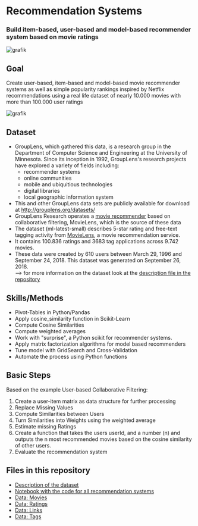 # Recommendation Systems
### Build item-based, user-based and model-based recommender system based on movie ratings

![grafik](https://user-images.githubusercontent.com/100354393/205451966-2a04b46f-e4b4-4723-948f-564818cd25d5.png)
 
## Goal
Create user-based, item-based and model-based movie recommender systems as well as simple popularity rankings inspired by Netflix recommendations using a real life dataset of nearly 10.000 movies with more than 100.000 user ratings  

![grafik](../main/Screenshot-2022-01-28-101727.png)



## Dataset
- GroupLens, which gathered this data, is a research group in the Department of Computer Science and Engineering at the University of Minnesota. Since its inception in 1992, GroupLens's research projects have explored a variety of fields including:   
  - recommender systems  
  - online communities  
  -  mobile and ubiquitious technologies   
  -  digital libraries    
  -  local geographic information system   
- This and other GroupLens data sets are publicly available for download at http://grouplens.org/datasets/ 
- GroupLens Research operates a [movie recommender](http://movielens.org) based on collaborative filtering, MovieLens, which is the source of these data
- The dataset (ml-latest-small) describes 5-star rating and free-text tagging activity from [MovieLens](http://movielens.org), a movie recommendation service. 
-  It contains 100.836 ratings and 3683 tag applications across 9.742 movies.     
- These data were created by 610 users between March 29, 1996 and September 24, 2018. This dataset was generated on September 26, 2018.  
--> for more information on the dataset look at the [description file in the repository](../main/description_dataset.txt)  

## Skills/Methods
- Pivot-Tables in Python/Pandas
- Apply cosine_similarity function in Scikit-Learn
- Compute Cosine Similarities
- Compute weighted averages
- Work with "surprise", a Python scikit for recommender systems. 
- Apply matrix factorization algorithms for model based recommenders
- Tune model with GridSearch and Cross-Validation
- Automate the process using Python functions

## Basic Steps 
Based on the example User-based Collaborative Filtering: 
1. Create a user-item matrix as data structure for further processing
2. Replace Missing Values
3. Compute Similarities between Users
4. Turn Similarities into Weights using the weighted average
5. Estimate missing Ratings
6. Create a function that takes the users userId, and a number (n) and outputs the n most recommended movies based on the cosine similarity of other users.
7. Evaluate the recommendation system

## Files in this repository
- [Description of the dataset](../main/description_dataset.txt)
- [Notebook with the code for all recommendation systems](../main/movies_recommender_systems.ipynb)
- [Data: Movies](../main/movies.csv)
- [Data: Ratings](../main/ratings.csv)
- [Data: Links](../main/links.csv)  
- [Data: Tags](../main/tags.csv)  
